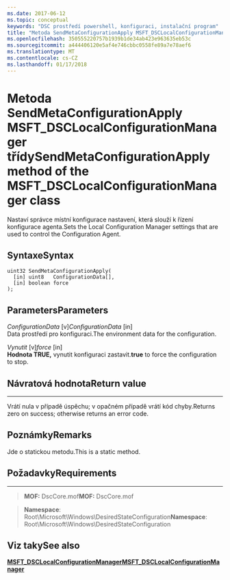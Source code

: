 ```yaml
---
ms.date: 2017-06-12
ms.topic: conceptual
keywords: "DSC prostředí powershell, konfiguraci, instalační program"
title: "Metoda SendMetaConfigurationApply MSFT_DSCLocalConfigurationManager třídy"
ms.openlocfilehash: 350555220757b1939b1de34ab423e963635eb53c
ms.sourcegitcommit: a444406120e5af4e746cbbc0558fe89a7e78aef6
ms.translationtype: MT
ms.contentlocale: cs-CZ
ms.lasthandoff: 01/17/2018
---
```

# <a name="sendmetaconfigurationapply-method-of-the-msftdsclocalconfigurationmanager-class"></a><span data-ttu-id="b54de-103">Metoda SendMetaConfigurationApply MSFT_DSCLocalConfigurationManager třídy</span><span class="sxs-lookup"><span data-stu-id="b54de-103">SendMetaConfigurationApply method of the MSFT_DSCLocalConfigurationManager class</span></span>

<span data-ttu-id="b54de-104">Nastaví správce místní konfigurace nastavení, která slouží k řízení konfigurace agenta.</span><span class="sxs-lookup"><span data-stu-id="b54de-104">Sets the Local Configuration Manager settings that are used to control the Configuration Agent.</span></span>

<a name="syntax"></a><span data-ttu-id="b54de-105">Syntaxe</span><span class="sxs-lookup"><span data-stu-id="b54de-105">Syntax</span></span>
------

```mof
uint32 SendMetaConfigurationApply(
  [in] uint8   ConfigurationData[],
  [in] boolean force
);
```

<a name="parameters"></a><span data-ttu-id="b54de-106">Parameters</span><span class="sxs-lookup"><span data-stu-id="b54de-106">Parameters</span></span>
----------

<span data-ttu-id="b54de-107">*ConfigurationData* \[v\]</span><span class="sxs-lookup"><span data-stu-id="b54de-107">*ConfigurationData* \[in\]</span></span>  
<span data-ttu-id="b54de-108">Data prostředí pro konfiguraci.</span><span class="sxs-lookup"><span data-stu-id="b54de-108">The environment data for the configuration.</span></span>

<span data-ttu-id="b54de-109">*Vynutit* \[v\]</span><span class="sxs-lookup"><span data-stu-id="b54de-109">*force* \[in\]</span></span>  
<span data-ttu-id="b54de-110">**Hodnota TRUE,** vynutit konfiguraci zastavit.</span><span class="sxs-lookup"><span data-stu-id="b54de-110">**true** to force the configuration to stop.</span></span>

## <a name="return-value"></a><span data-ttu-id="b54de-111">Návratová hodnota</span><span class="sxs-lookup"><span data-stu-id="b54de-111">Return value</span></span>
------------

<span data-ttu-id="b54de-112">Vrátí nula v případě úspěchu; v opačném případě vrátí kód chyby.</span><span class="sxs-lookup"><span data-stu-id="b54de-112">Returns zero on success; otherwise returns an error code.</span></span>

## <a name="remarks"></a><span data-ttu-id="b54de-113">Poznámky</span><span class="sxs-lookup"><span data-stu-id="b54de-113">Remarks</span></span>

<span data-ttu-id="b54de-114">Jde o statickou metodu.</span><span class="sxs-lookup"><span data-stu-id="b54de-114">This is a static method.</span></span>

## <a name="requirements"></a><span data-ttu-id="b54de-115">Požadavky</span><span class="sxs-lookup"><span data-stu-id="b54de-115">Requirements</span></span>
------------
><span data-ttu-id="b54de-116">**MOF:** DscCore.mof</span><span class="sxs-lookup"><span data-stu-id="b54de-116">**MOF:** DscCore.mof</span></span>

><span data-ttu-id="b54de-117">**Namespace**: Root\Microsoft\Windows\DesiredStateConfiguration</span><span class="sxs-lookup"><span data-stu-id="b54de-117">**Namespace**: Root\Microsoft\Windows\DesiredStateConfiguration</span></span>


## <a name="see-also"></a><span data-ttu-id="b54de-118">Viz taky</span><span class="sxs-lookup"><span data-stu-id="b54de-118">See also</span></span>


[<span data-ttu-id="b54de-119">**MSFT_DSCLocalConfigurationManager**</span><span class="sxs-lookup"><span data-stu-id="b54de-119">**MSFT_DSCLocalConfigurationManager**</span></span>](msft-dsclocalconfigurationmanager.md)


 

 




